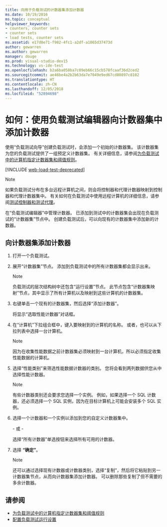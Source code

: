 ```yaml
---
title: 向用于负载测试的计数器集添加计数器
ms.date: 10/19/2016
ms.topic: conceptual
helpviewer_keywords:
- counters, counter sets
- counter sets
- load tests, counter sets
ms.assetid: e17d0e71-f982-4fc1-a2df-a1065d37473d
author: gewarren
ms.author: gewarren
manager: douge
ms.prod: visual-studio-dev15
ms.technology: vs-ide-test
ms.openlocfilehash: b2a6ba058ba7c09eb66c15cb578fcaaf36d2ced2
ms.sourcegitcommit: ae46be4a2b2b63da7e7049e9ed67cd80897c8102
ms.translationtype: HT
ms.contentlocale: zh-CN
ms.lasthandoff: 12/05/2018
ms.locfileid: "52894698"
---
```

# <a name="how-to-add-counters-to-counter-sets-using-the-load-test-editor"></a>如何：使用负载测试编辑器向计数器集中添加计数器

使用“负载测试向导”创建负载测试时，会添加一个初始的计数器集。 该计数器集为您的负载测试提供了一组预定义计数器集。 有关详细信息，请参阅[为负载测试中的计算机指定计数器集和阈值规则](../test/specify-counter-sets-and-threshold-rules-for-load-testing.md)。

[!INCLUDE [web-load-test-deprecated](includes/web-load-test-deprecated.md)]

> [!NOTE]
> 如果负载测试分布在多台远程计算机之间，则会将控制器和代理计数器映射到控制器和代理计数器集中。 有关如何在负载测试中使用远程计算机的详细信息，请参阅[测试控制器和测试代理](configure-test-agents-and-controllers-for-load-tests.md)。

在“负载测试编辑器”中管理计数器。 已添加到测试中的计数器集会出现在负载测试的“计数器集”节点中。 创建负载测试后，可以向现有的计数器集中添加新的计数器。

## <a name="to-add-counters-to-a-counter-set"></a>向计数器集添加计数器

1.  打开一个负载测试。

2.  展开“计数器集”节点。 添加到负载测试中的所有计数器集都会显示出来。

    > [!NOTE]
    > 负载测试的层次结构树中还包含“运行设置”节点。 此节点包含“计数器集映射”节点，其中显示了所有计算机以及映射到这些计算机的计数器集。

3.  右键单击一个现有的计数器集，然后选择“添加计数器”。

     将显示“选取性能计数器”对话框。

4.  在“计算机”下拉组合框中，键入要映射到的计算机的名称。 或者，也可以从下拉列表中选择一台计算机。

    > [!NOTE]
    > 因为在收集性能数据之前计数器集必须映射到一台计算机，所以必须指定收集性能数据的计算机。

5.  选择“性能类别”来筛选性能数据计数器的类别。 您将会看到两列数据供您从中选择性能计数器。

    > [!NOTE]
    > 有些计数器类别还会要求您选择一个实例。 例如，如果选择一个 SQL 计数器，还必须选择一个 SQL 实例，因为在目标计算机上可能会安装多个 SQL 实例。

6.  选择一个计数器和一个实例以添加到您的自定义计数器集中。

     \- 或 -

     选择“所有计数器”单选按钮来选择所有可用的计数器。

7.  选择 **“确定”**。

    > [!NOTE]
    > 还可以通过选择现有计数器或计数器类别，选择“复制”，然后将它粘贴到另一计数器集节点，从而向计数器集添加计数器。 可以删除那些复制了但不需要的多余计数器。

## <a name="see-also"></a>请参阅

- [为负载测试中的计算机指定计数器集和阈值规则](../test/specify-counter-sets-and-threshold-rules-for-load-testing.md)
- [配置负载测试运行设置](../test/configure-load-test-run-settings.md)